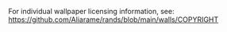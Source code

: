 For individual wallpaper licensing information, see: https://github.com/Aliarame/rands/blob/main/walls/COPYRIGHT
